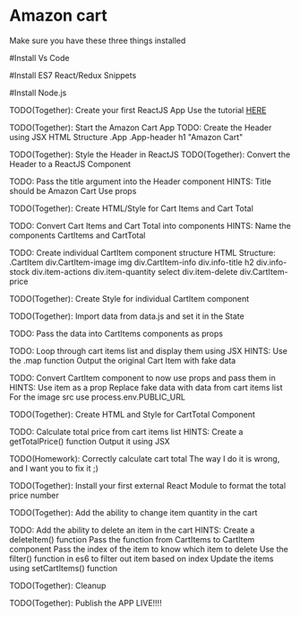 # Amazon cart

Make sure you have these three things installed

#Install Vs Code

#Install ES7 React/Redux Snippets

#Install Node.js



TODO(Together): Create your first ReactJS App
Use the tutorial <a href="https://reactjs.org/docs/add-react-to-a-website.html">HERE</a>

TODO(Together): Start the Amazon Cart App
TODO: Create the Header using JSX
HTML Structure
.App
    .App-header
        h1 "Amazon Cart"


TODO(Together): Style the Header in ReactJS
TODO(Together): Convert the Header to a ReactJS Component

TODO: Pass the title argument into the Header component
HINTS:
Title should be Amazon Cart
Use props

TODO(Together): Create HTML/Style for Cart Items and Cart Total

TODO: Convert Cart Items and Cart Total into components
HINTS:
Name the components CartItems and CartTotal

TODO: Create individual CartItem component structure
HTML Structure:
.CartItem
    div.CartItem-image
        img
    div.CartItem-info
        div.info-title
            h2
        div.info-stock
        div.item-actions
            div.item-quantity
                select
            div.item-delete
    div.CartItem-price

TODO(Together): Create Style for individual CartItem component

TODO(Together): Import data from data.js and set it in the State

TODO: Pass the data into CartItems components as props

TODO: Loop through cart items list and display them using JSX
HINTS:
Use the .map function
Output the original Cart Item with fake data

TODO: Convert CartItem component to now use props and pass them in
HINTS:
Use item as a prop
Replace fake data with data from cart items list
For the image src use process.env.PUBLIC_URL

TODO(Together): Create HTML and Style for CartTotal Component

TODO: Calculate total price from cart items list
HINTS:
Create a getTotalPrice() function
Output it using JSX

TODO(Homework): Correctly calculate cart total
The way I do it is wrong, and I want you to fix it ;)

TODO(Together): Install your first external React Module to format the total price number

TODO(Together): Add the ability to change item quantity in the cart

TODO: Add the ability to delete an item in the cart
HINTS:
Create a deleteItem() function
Pass the function from CartItems to CartItem component
Pass the index of the item to know which item to delete
Use the filter() function in es6 to filter out item based on index
Update the items using setCartItems() function

TODO(Together): Cleanup

TODO(Together): Publish the APP LIVE!!!!
